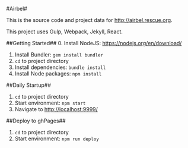 #Airbel#

This is the source code and project data for http://airbel.rescue.org.

This project uses Gulp, Webpack, Jekyll, React.

##Getting Started##
0. Install NodeJS: https://nodejs.org/en/download/
1. Install Bundler: `gem install bundler`
2. `cd` to project directory
3. Install dependencies: `bundle install`
4. Install Node packages: `npm install`

##Daily Startup##
1. `cd` to project directory
2. Start environment: `npm start`
3. Navigate to [http://localhost:9999/](http://localhost:9999/)

##Deploy to ghPages##
1. `cd` to project directory
2. Start environment: `npm run deploy`

